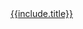 <span class='affili' data-affili='{{include.url}}' rel='nofollow'>
    <a href="/gehezu/{{include.title}}">{{include.title}}</a>
</span>